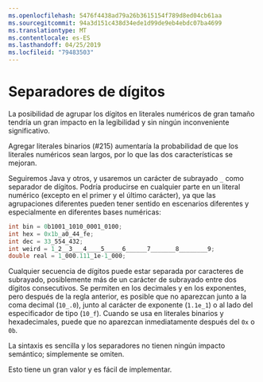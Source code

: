 ```yaml
---
ms.openlocfilehash: 5476f4438ad79a26b3615154f789d8ed04cb61aa
ms.sourcegitcommit: 94a3d151c438d34ede1d99de9eb4ebdc07ba4699
ms.translationtype: MT
ms.contentlocale: es-ES
ms.lasthandoff: 04/25/2019
ms.locfileid: "79483503"
---
```

# <a name="digit-separators"></a>Separadores de dígitos

La posibilidad de agrupar los dígitos en literales numéricos de gran tamaño tendría un gran impacto en la legibilidad y sin ningún inconveniente significativo. 

Agregar literales binarios (#215) aumentaría la probabilidad de que los literales numéricos sean largos, por lo que las dos características se mejoran. 

Seguiremos Java y otros, y usaremos un carácter de subrayado `_` como separador de dígitos. Podría producirse en cualquier parte en un literal numérico (excepto en el primer y el último carácter), ya que las agrupaciones diferentes pueden tener sentido en escenarios diferentes y especialmente en diferentes bases numéricas:

```csharp
int bin = 0b1001_1010_0001_0100;
int hex = 0x1b_a0_44_fe;
int dec = 33_554_432;
int weird = 1_2__3___4____5_____6______7_______8________9;
double real = 1_000.111_1e-1_000;
```

Cualquier secuencia de dígitos puede estar separada por caracteres de subrayado, posiblemente más de un carácter de subrayado entre dos dígitos consecutivos. Se permiten en los decimales y en los exponentes, pero después de la regla anterior, es posible que no aparezcan junto a la coma decimal (`10_.0`), junto al carácter de exponente (`1.1e_1`) o al lado del especificador de tipo (`10_f`). Cuando se usa en literales binarios y hexadecimales, puede que no aparezcan inmediatamente después del `0x` o `0b`.

La sintaxis es sencilla y los separadores no tienen ningún impacto semántico; simplemente se omiten.

Esto tiene un gran valor y es fácil de implementar.
